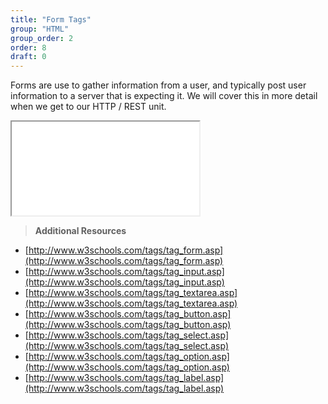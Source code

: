 ```yaml
---
title: "Form Tags"
group: "HTML"
group_order: 2
order: 8
draft: 0
---
```


Forms are use to gather information from a user, and typically post user information to a server that is expecting it. We will cover this in more detail when we get to our HTTP / REST unit.

<iframe src="//codepen.io/vanwars/embed/QEdPvL/?theme-id=18654&default-tab=html,result" allowfullscreen="true" class="codepen-frame"></iframe>

> **Additional Resources**
* [http://www.w3schools.com/tags/tag_form.asp](http://www.w3schools.com/tags/tag_form.asp)
* [http://www.w3schools.com/tags/tag_input.asp](http://www.w3schools.com/tags/tag_input.asp)
* [http://www.w3schools.com/tags/tag_textarea.asp](http://www.w3schools.com/tags/tag_textarea.asp)
* [http://www.w3schools.com/tags/tag_button.asp](http://www.w3schools.com/tags/tag_button.asp)
* [http://www.w3schools.com/tags/tag_select.asp](http://www.w3schools.com/tags/tag_select.asp)
* [http://www.w3schools.com/tags/tag_option.asp](http://www.w3schools.com/tags/tag_option.asp)
* [http://www.w3schools.com/tags/tag_label.asp](http://www.w3schools.com/tags/tag_label.asp)